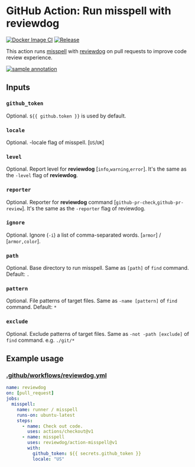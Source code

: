 # GitHub Action: Run misspell with reviewdog

[![Docker Image CI](https://github.com/reviewdog/action-misspell/workflows/Docker%20Image%20CI/badge.svg)](https://github.com/reviewdog/action-misspell/actions)
[![Release](https://img.shields.io/github/release/reviewdog/action-misspell.svg?maxAge=43200)](https://github.com/reviewdog/action-misspell/releases)

This action runs [misspell](https://github.com/client9/misspell) with
[reviewdog](https://github.com/reviewdog/reviewdog) on pull requests to improve
code review experience.

[![sample annotation](https://user-images.githubusercontent.com/3797062/64926127-b8b0bc00-d834-11e9-97d5-5b6aa06dc573.png)](https://github.com/reviewdog/action-misspell/pull/1/files)

## Inputs

### `github_token`

Optional. `${{ github.token }}` is used by default.

### `locale`

Optional. -locale flag of misspell. [`US`/`UK`]

### `level`

Optional. Report level for **reviewdog** [`info`,`warning`,`error`].
It's the same as the `-level` flag of **reviewdog**.

### `reporter`

Optional. Reporter for **reviewdog** command [`github-pr-check`,`github-pr-review`].
It's the same as the `-reporter` flag of reviewdog.

### `ignore`

Optional. Ignore (`-i`) a list of comma-separated words.  [`armor`] / [`armor,color`].

### `path`

Optional. Base directory to run misspell. Same as `[path]` of `find` command. Default: `.`

### `pattern`

Optional. File patterns of target files. Same as `-name [pattern]` of `find` command. Default: `*`

### `exclude`

Optional. Exclude patterns of target files. Same as `-not -path [exclude]` of `find` command.
e.g. `./git/*`

## Example usage

### [.github/workflows/reviewdog.yml](.github/workflows/reviewdog.yml)

```yml
name: reviewdog
on: [pull_request]
jobs:
  misspell:
    name: runner / misspell
    runs-on: ubuntu-latest
    steps:
      - name: Check out code.
        uses: actions/checkout@v1
      - name: misspell
        uses: reviewdog/action-misspell@v1
        with:
          github_token: ${{ secrets.github_token }}
          locale: "US"
```

